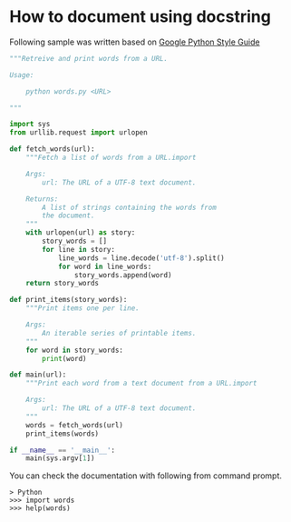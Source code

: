 # How to document using docstring

Following sample was written based on [Google Python Style Guide](https://google.github.io/styleguide/pyguide.html)

```python
"""Retreive and print words from a URL.

Usage:

    python words.py <URL>

"""

import sys
from urllib.request import urlopen

def fetch_words(url):
    """Fetch a list of words from a URL.import

    Args:
        url: The URL of a UTF-8 text document.

    Returns:
        A list of strings containing the words from
        the document.
    """
    with urlopen(url) as story:
        story_words = []
        for line in story:
            line_words = line.decode('utf-8').split()
            for word in line_words:
                story_words.append(word)
    return story_words

def print_items(story_words):
    """Print items one per line.

    Args:
        An iterable series of printable items.
    """
    for word in story_words:
        print(word)

def main(url):
    """Print each word from a text document from a URL.import

    Args:
        url: The URL of a UTF-8 text document.
    """
    words = fetch_words(url)
    print_items(words)

if __name__ == '__main__':
    main(sys.argv[1])
```

You can check the documentation with following from command prompt.
```
> Python
>>> import words
>>> help(words)
```
